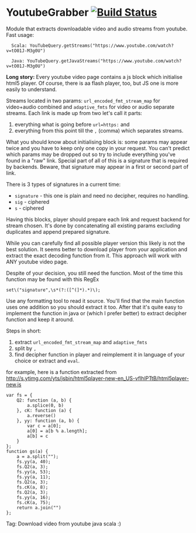 # YoutubeGrabber [![Build Status](https://travis-ci.org/lure/YoutubeGrabber.svg?branch=master)](https://travis-ci.org/lure/YoutubeGrabber)

Module that extracts downloadable video and audio streams from youtube. 
Fast usage: 

```
  Scala: YouTubeQuery.getStreams("https://www.youtube.com/watch?v=tO01J-M3g0U")
  
  Java: YouTubeQuery.getJavaStreams("https://www.youtube.com/watch?v=tO01J-M3g0U")
``` 


**Long story:**
Every youtube video page contains a js block which initialise html5 player. Of course, there is aa flash player, too, but JS one is more easily to understand. 

Streams located in two params: `url_encoded_fmt_stream_map` for video+audio combined and `adaptive_fmts` for video or audio separate streams. Each link is made up from two let's call it parts:

1. everything what is going before `url=https:` and 
2. everything from this point till the `,` (comma) which separates streams. 

What you should know about initialising block is: some params may appear twice and you have to keep only one copy in your request. You can't predict which params may be dropped out so try to include everything you've found in a "raw" link. Special part of all of this is a signature that is required by backends. Beware, that signature may appear in a first or second part of link.

There is 3 types of signatures in a current time: 

 - `signature` - this one is plain and need no decipher, requires no handling.
 - `sig` - ciphered
 - `s` - ciphered

Having this blocks, player should prepare each link and request backend for stream chosen. It's done by concatenating all existing params excluding duplicates and append prepared signature. 

While you can carefully find all possible player version this likely is not the best solution. It seems better to download player from your application and extract the exact decoding function from it. This approach will work with ANY youtube video page. 

Despite of your decision, you still need the function. Most of the time this function may be found with this RegEx

    set\("signature",\s*(?:([^(]*).*)\);

Use any formatting tool to read it source. You'll find that the main function uses one addition so you should extract it too. After that it's quite easy to implement the function in java or (which I prefer better) to extract decipher function and keep it around.

Steps in short: 
 1. extract `url_encoded_fmt_stream_map` and `adaptive_fmts`
 2. split by `,`
 3. find decipher function in player and reimplement it in language of your choice or extract and `eval`. 


for example, here is a function extracted from http://s.ytimg.com/yts/jsbin/html5player-new-en_US-vflhlPTtB/html5player-new.js

    var fs = {
        Q2: function (a, b) {
            a.splice(0, b)
        }, cK: function (a) {
            a.reverse()
        }, yy: function (a, b) {
            var c = a[0];
            a[0] = a[b % a.length];
            a[b] = c
        }
    };
    function gs(a) {
        a = a.split("");
        fs.yy(a, 40);
        fs.Q2(a, 3);
        fs.yy(a, 53);
        fs.yy(a, 11);
        fs.Q2(a, 3);
        fs.cK(a, 8);
        fs.Q2(a, 3);
        fs.yy(a, 16);
        fs.cK(a, 75);
        return a.join("")
    };


Tag: Download video from youtube java scala :)
